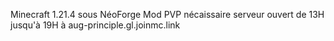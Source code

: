 Minecraft 1.21.4 sous NéoForge
Mod PVP nécaissaire
serveur ouvert de 13H jusqu'à 19H à aug-principle.gl.joinmc.link
